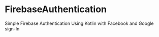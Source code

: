 # FirebaseAuthentication

Simple Firebase Authentication Using Kotlin with Facebook and Google sign-In

